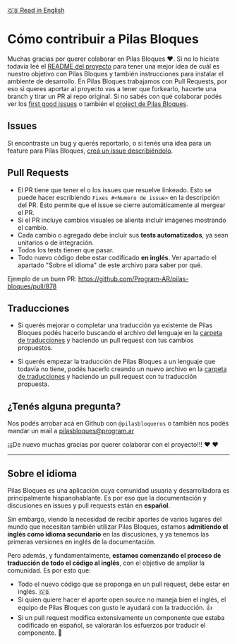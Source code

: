 [:gb: Read in English](https://github.com/Program-AR/pilas-bloques/blob/develop/CONTRIBUTING_en.md)

# Cómo contribuir a Pilas Bloques

Muchas gracias por querer colaborar en Pilas Bloques :heart:. Si no lo hiciste todavia leé el [README del proyecto](https://github.com/Program-AR/pilas-bloques/blob/develop/README.md) para tener una mejor idea de cuál es nuestro objetivo con Pilas Bloques y también instrucciones para instalar el ambiente de desarrollo. 
En Pilas Bloques trabajamos con Pull Requests, por eso si queres aportar al proyecto vas a tener que forkearlo, hacerte una branch y tirar un PR al repo original.
Si no sabés con qué colaborar podés ver los [first good issues](https://github.com/Program-AR/pilas-bloques/labels/good%20first%20issue) o también el [project de Pilas Bloques](https://github.com/orgs/Program-AR/projects/1).

## Issues

Si encontraste un bug y querés reportarlo, o si tenés una idea para un feature para Pilas Bloques, [creá un issue describiéndolo](https://github.com/Program-AR/pilas-bloques/issues/new).

## Pull Requests

* El PR tiene que tener el o los issues que resuelve linkeado. Esto se puede hacer escribiendo `Fixes #<Numero de issue>` en la descripción del PR. Esto permite que el issue se cierre automáticamente al mergear el PR.
* Si el PR incluye cambios visuales se alienta incluír imágenes mostrando el cambio.
* Cada cambio o agregado debe incluír sus **tests automatizados**, ya sean unitarios o de integración.
* Todos los tests tienen que pasar.
* Todo nuevo código debe estar codificado **en inglés**. Ver apartado el apartado "Sobre el idioma" de este archivo para saber por qué.

Ejemplo de un buen PR: https://github.com/Program-AR/pilas-bloques/pull/878

## Traducciones

* Si querés mejorar o completar una traducción ya existente de Pilas Bloques podés hacerlo buscando el archivo del lenguaje en la [carpeta de traducciones](https://github.com/Program-AR/pilas-bloques/tree/develop/translations) y haciendo un pull request con tus cambios propuestos.

* Si querés empezar la traducción de Pilas Bloques a un lenguaje que todavía no tiene, podés hacerlo creando un nuevo archivo en la [carpeta de traducciones](https://github.com/Program-AR/pilas-bloques/tree/develop/translations) y haciendo un pull request con tu traducción propuesta.

## ¿Tenés alguna pregunta?
Nos podés arrobar acá en Github con `@pilasbloqueros` o también nos podés mandar un mail a pilasbloques@program.ar

¡¡¡De nuevo muchas gracias por querer colaborar con el proyecto!!! :heart: :heart:

_____________

## Sobre el idioma
Pilas Bloques es una aplicación cuya comunidad usuaria y desarrolladora es principalmente hispanohablante. Es por eso que la documentación y discusiones en issues y pull requests están en **español**.

Sin embargo, viendo la necesidad de recibir aportes de varios lugares del mundo que necesitan también utilizar Pilas Bloques, estamos **admitiendo el inglés como idioma secundario** en las discusiones, y ya tenemos las primeras versiones en inglés de la documentación. 

Pero además, y fundamentalmente, **estamos comenzando el proceso de traducción de todo el código al inglés**, con el objetivo de ampliar la comunidad. Es por esto que:

* Todo el nuevo código que se proponga en un pull request, debe estar en inglés. :gb: 
* Si quien quiere hacer el aporte open source no maneja bien el inglés, el equipo de Pilas Bloques con gusto le ayudará con la traducción. :+1: 
* Si un pull request modifica extensivamente un componente que estaba codificado en español, se valorarán los esfuerzos por traducir el componente. :mechanical_arm: 
